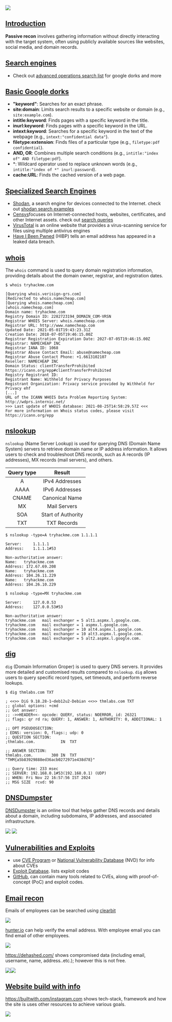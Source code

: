![](8f20f6a9ac029fba68066a06cb17611e.png)
## [Introduction]()

**Passive recon** involves gathering information without directly interacting with the target system, often using publicly available sources like websites, social media, and domain records.

## [Search engines]()

- Check out [advanced operations search list](https://github.com/cipher387/Advanced-search-operators-list)  for google dorks and more

## [Basic Google dorks]()

- **"keyword"**: Searches for an exact phrase.
- **site:domain**: Limits search results to a specific website or domain (e.g., `site:example.com`).
- **intitle:keyword**: Finds pages with a specific keyword in the title.
- **inurl:keyword**: Finds pages with a specific keyword in the URL.
- **intext:keyword**: Searches for a specific keyword in the text of the webpage (e.g., `intext:"confidential data"`).
- **filetype:extension**: Finds files of a particular type (e.g., `filetype:pdf confidential`).
- **AND, OR**: Combines multiple search conditions (e.g., `intitle:"index of" AND filetype:pdf`).
- \*: Wildcard operator used to replace unknown words (e.g., `intitle:"index of *" inurl:password`).
- **cache:URL**: Finds the cached version of a web page.
## [Specialized Search Engines]()

- [Shodan](https://www.shodan.io), a search engine for devices connected to the Internet. check out [shodan search examples](https://www.shodan.io/search/examples)
- [Censys](https://search.censys.io/)focuses on Internet-connected hosts, websites, certificates, and other Internet assets. check out [search queries](https://support.censys.io/hc/en-us/categories/25499474122004-Censys-Search-Language)
- [VirusTotal](https://www.virustotal.com/) is an online website that provides a virus-scanning service for files using multiple antivirus engines
- [Have I Been Pwned](https://haveibeenpwned.com/) (HIBP) tells an email address has appeared in a leaked data breach.

## [whois]()

The `whois` command is used to query domain registration information, providing details about the domain owner, registrar, and registration dates.

```
$ whois tryhackme.com

[Querying whois.verisign-grs.com]
[Redirected to whois.namecheap.com]
[Querying whois.namecheap.com]
[whois.namecheap.com]
Domain name: tryhackme.com
Registry Domain ID: 2282723194_DOMAIN_COM-VRSN
Registrar WHOIS Server: whois.namecheap.com
Registrar URL: http://www.namecheap.com
Updated Date: 2021-05-01T19:43:23.31Z
Creation Date: 2018-07-05T19:46:15.00Z
Registrar Registration Expiration Date: 2027-07-05T19:46:15.00Z
Registrar: NAMECHEAP INC
Registrar IANA ID: 1068
Registrar Abuse Contact Email: abuse@namecheap.com
Registrar Abuse Contact Phone: +1.6613102107
Reseller: NAMECHEAP INC
Domain Status: clientTransferProhibited https://icann.org/epp#clientTransferProhibited
Registry Registrant ID: 
Registrant Name: Withheld for Privacy Purposes
Registrant Organization: Privacy service provided by Withheld for Privacy ehf
[...]
URL of the ICANN WHOIS Data Problem Reporting System: http://wdprs.internic.net/
>>> Last update of WHOIS database: 2021-08-25T14:58:29.57Z <<<
For more information on Whois status codes, please visit https://icann.org/epp
```

## [nslookup]()

`nslookup` (Name Server Lookup) is  used for querying DNS (Domain Name System) servers to retrieve domain name or IP address information. It allows users to check and troubleshoot DNS records, such as A records (IP addresses), MX records (mail servers), and others.

| Query type |       Result       |
| :--------: | :----------------: |
|     A      |   IPv4 Addresses   |
|    AAAA    |   IPv6 Addresses   |
|   CNAME    |   Canonical Name   |
|     MX     |    Mail Servers    |
|    SOA     | Start of Authority |
|    TXT     |    TXT Records     |

```
$ nslookup -type=A tryhackme.com 1.1.1.1

Server:		1.1.1.1
Address:	1.1.1.1#53

Non-authoritative answer:
Name:	tryhackme.com
Address: 172.67.69.208
Name:	tryhackme.com
Address: 104.26.11.229
Name:	tryhackme.com
Address: 104.26.10.229
```

```
$ nslookup -type=MX tryhackme.com

Server:		127.0.0.53
Address:	127.0.0.53#53

Non-authoritative answer:
tryhackme.com	mail exchanger = 5 alt1.aspmx.l.google.com.
tryhackme.com	mail exchanger = 1 aspmx.l.google.com.
tryhackme.com	mail exchanger = 10 alt4.aspmx.l.google.com.
tryhackme.com	mail exchanger = 10 alt3.aspmx.l.google.com.
tryhackme.com	mail exchanger = 5 alt2.aspmx.l.google.com.
```

## [dig]()

`dig` (Domain Information Groper) is used to query DNS servers. It provides more detailed and customised results compared to `nslookup`. `dig` allows users to query specific record types, set timeouts, and perform reverse lookups.

```
$ dig thmlabs.com TXT

; <<>> DiG 9.18.28-1~deb12u2-Debian <<>> thmlabs.com TXT
;; global options: +cmd
;; Got answer:
;; ->>HEADER<<- opcode: QUERY, status: NOERROR, id: 26321
;; flags: qr rd ra; QUERY: 1, ANSWER: 1, AUTHORITY: 0, ADDITIONAL: 1

;; OPT PSEUDOSECTION:
; EDNS: version: 0, flags:; udp: 0
;; QUESTION SECTION:
;thmlabs.com.			IN	TXT

;; ANSWER SECTION:
thmlabs.com.		300	IN	TXT	"THM{a5b83929888ed36acb0272971e438d78}"

;; Query time: 233 msec
;; SERVER: 192.168.0.1#53(192.168.0.1) (UDP)
;; WHEN: Fri Nov 22 16:57:56 IST 2024
;; MSG SIZE  rcvd: 90
```

## [DNSDumpster]()

[DNSDumpster](https://dnsdumpster.com/) is an online tool that helps gather DNS records and details about a domain, including subdomains, IP addresses, and associated infrastructure.

![](Pasted%20image%2020241122170212.png)
![](Pasted%20image%2020241122170249.png)

## [Vulnerabilities and Exploits]()

- use [CVE Program](https://www.cve.org/) or [National Vulnerability Database](https://nvd.nist.gov/) (NVD) for info about CVEs
- [Exploit Database](https://www.exploit-db.com/). lists exploit codes
- [GitHub](https://github.com), can contain many tools related to CVEs, along with proof-of-concept (PoC) and exploit codes.

## [Email recon]()

Emails of employees can be searched using [clearbit](https://chromewebstore.google.com/detail/clearbit-connect-free-ver/pmnhcgfcafcnkbengdcanjablaabjplo)

![](Pasted%20image%2020241203183559.png)

[hunter.io](https://hunter.io/verify/hexadivine@gmail.com) can help verify the email address. With employee email you can find email of other employees.

![](Pasted%20image%2020241203183939.png)

<https://dehashed.com/>  shows compromised data (including email, username, name, address..etc.); however this is not free.

![](Pasted%20image%2020241203190241.png)![](Pasted%20image%2020241203190610.png)

## [Website build with info]()

<https://builtwith.com/instagram.com> shows tech-stack, framework and how the site is uses other resources to achieve various goals.

![](Pasted%20image%2020241203201728.png)
